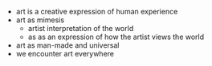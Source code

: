 * art is a creative expression of human experience
* art as mimesis
	* artist interpretation of the world
	* as as an expression of how the artist views the world
* art as man-made and universal
* we encounter art everywhere